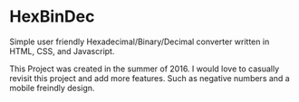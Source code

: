 # HexBinDec
Simple user friendly Hexadecimal/Binary/Decimal converter written in HTML, CSS, and Javascript.


This Project was created in the summer of 2016. I would love to casually revisit this project and add more features. Such as negative numbers and a mobile freindly design.

